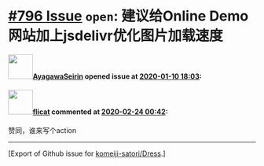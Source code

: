 # [\#796 Issue](https://github.com/komeiji-satori/Dress/issues/796) `open`: 建议给Online Demo网站加上jsdelivr优化图片加载速度

#### <img src="https://avatars.githubusercontent.com/u/25474520?u=34014aa843f65a1b78677ced8b5d5b86fcbd1e58&v=4" width="50">[AyagawaSeirin](https://github.com/AyagawaSeirin) opened issue at [2020-01-10 18:03](https://github.com/komeiji-satori/Dress/issues/796):



#### <img src="https://avatars.githubusercontent.com/u/4149263?u=f595fcf0dc06dae0cabf18a4b1c6945580da24d6&v=4" width="50">[flicat](https://github.com/flicat) commented at [2020-02-24 00:42](https://github.com/komeiji-satori/Dress/issues/796#issuecomment-590136878):

赞同，谁来写个action


-------------------------------------------------------------------------------



[Export of Github issue for [komeiji-satori/Dress](https://github.com/komeiji-satori/Dress).]
